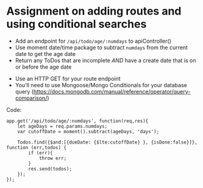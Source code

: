 # Assignment on adding routes and using conditional searches

* Add an endpoint for ```/api/todo/age/:numdays``` to apiController()
* Use moment date/time package to subtract ```numdays``` from the current date to get the age date
* Return any ToDos that are incomplete *AND* have a create date that is on or before the age date

- Use an HTTP GET for your route endpoint
- You'll need to use Mongoose/Mongo Conditionals for your database query (https://docs.mongodb.com/manual/reference/operator/query-comparison/)



Code:

    app.get('/api/todo/age/:numdays', function(req,res){
        let ageDays = req.params.numdays;
        var cutoffDate = moment().subtract(ageDays, 'days');

        Todos.find({$and:[{dueDate: {$lte:cutoffDate} }, {isDone:false}]}, function (err,todos) {
            if (err){
                throw err;
            }
            res.send(todos);
        });
    });
